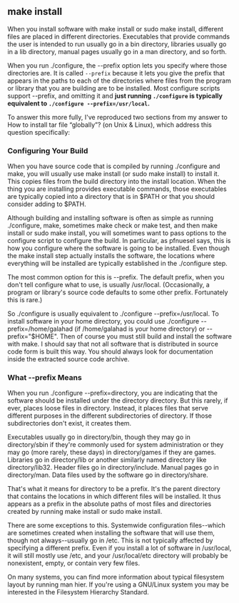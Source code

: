 
## make install

When you install software with make install or sudo make install, different files are placed in different directories. Executables that provide commands the user is intended to run usually go in a bin directory, libraries usually go in a lib directory, manual pages usually go in a man directory, and so forth.

When you run ./configure, the --prefix option lets you specify where those directories are. It is called `--prefix` because it lets you give the prefix that appears in the paths to each of the directories where files from the program or library that you are building are to be installed. Most configure scripts support --prefix, and omitting it and 
**just running `./configure` is typically equivalent to `./configure --prefix=/usr/local`.**

To answer this more fully, I've reproduced two sections from my answer to How to install tar file “globally”? (on Unix & Linux), which address this question specifically:

### Configuring Your Build
When you have source code that is compiled by running ./configure and make, you will usually use make install (or sudo make install) to install it. This copies files from the build directory into the install location. When the thing you are installing provides executable commands, those executables are typically copied into a directory that is in $PATH or that you should consider adding to $PATH.

Although building and installing software is often as simple as running ./configure, make, sometimes make check or make test, and then make install or sudo make install, you will sometimes want to pass options to the configure script to configure the build. In particular, as pfnuesel says, this is how you configure where the software is going to be installed. Even though the make install step actually installs the software, the locations where everything will be installed are typically established in the ./configure step.

The most common option for this is --prefix. The default prefix, when you don't tell configure what to use, is usually /usr/local. (Occasionally, a program or library's source code defaults to some other prefix. Fortunately this is rare.)

So ./configure is usually equivalent to ./configure --prefix=/usr/local. To install software in your home directory, you could use ./configure --prefix=/home/galahad (if /home/galahad is your home directory) or --prefix="$HOME". Then of course you must still build and install the software with make. I should say that not all software that is distributed in source code form is built this way. You should always look for documentation inside the extracted source code archive.

### What --prefix Means
When you run ./configure --prefix=directory, you are indicating that the software should be installed under the directory directory. But this rarely, if ever, places loose files in directory. Instead, it places files that serve different purposes in the different subdirectories of directory. If those subdirectories don't exist, it creates them.

Executables usually go in directory/bin, though they may go in directory/sbin if they're commonly used for system administration or they may go (more rarely, these days) in directory/games if they are games. Libraries go in directory/lib or another similarly named directory like directory/lib32. Header files go in directory/include. Manual pages go in directory/man. Data files used by the software go in directory/share.

That's what it means for directory to be a prefix. It's the parent directory that contains the locations in which different files will be installed. It thus appears as a prefix in the absolute paths of most files and directories created by running make install or sudo make install.

There are some exceptions to this. Systemwide configuration files--which are sometimes created when installing the software that will use them, though not always--usually go in /etc. This is not typically affected by specifying a different prefix. Even if you install a lot of software in /usr/local, it will still mostly use /etc, and your /usr/local/etc directory will probably be nonexistent, empty, or contain very few files.

On many systems, you can find more information about typical filesystem layout by running man hier. If you're using a GNU/Linux system you may be interested in the Filesystem Hierarchy Standard.


